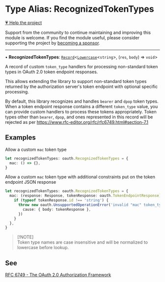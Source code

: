 # Type Alias: RecognizedTokenTypes

[💗 Help the project](https://github.com/sponsors/panva)

Support from the community to continue maintaining and improving this module is welcome. If you find the module useful, please consider supporting the project by [becoming a sponsor](https://github.com/sponsors/panva).

***

• **RecognizedTokenTypes**: [`Record`](https://www.typescriptlang.org/docs/handbook/utility-types.html#recordkeys-type)\<[`Lowercase`](https://www.typescriptlang.org/docs/handbook/2/template-literal-types.html#lowercasestringtype)\<`string`\>, (`res`, `body`) => `void`\>

A record of custom `token_type` handlers for processing non-standard token types in OAuth 2.0
token endpoint responses.

This allows extending the library to support non-standard token types returned by the
authorization server's token endpoint with optional specific processing.

By default, this library recognizes and handles `bearer` and `dpop` token types. When a token
endpoint response contains a different `token_type` value, you can provide custom handlers to
process these tokens appropriately. Token types other than `bearer`, `dpop`, and ones represented
in this record will be rejected as per https://www.rfc-editor.org/rfc/rfc6749.html#section-7.1

## Examples

Allow a custom `mac` token type

```ts
let recognizedTokenTypes: oauth.RecognizedTokenTypes = {
  mac: () => {},
}
```

Allow a custom `mac` token type with additional constraints put on the token endpoint JSON
response

```ts
let recognizedTokenTypes: oauth.RecognizedTokenTypes = {
  mac: (response: Response, tokenResponse: oauth.TokenEndpointResponse) => {
    if (typeof tokenResponse.id !== 'string') {
      throw new oauth.UnsupportedOperationError('invalid "mac" token_type', {
        cause: { body: tokenResponse },
      })
    }
  },
}
```

> [!NOTE]\
> Token type names are case insensitive and will be normalized to lowercase before lookup.

## See

[RFC 6749 - The OAuth 2.0 Authorization Framework](https://www.rfc-editor.org/rfc/rfc6749.html#section-7.1)

